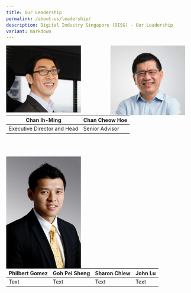 ```yaml
---
title: Our Leadership
permalink: /about-us/leadership/
description: Digital Industry Singapore (DISG) - Our Leadership
variant: markdown
---
```

<div class="image left">
<img align="left" style="max-width: 40%; padding-right: 20px" src="/images/chan-ih-ming.png">
</div>
<div class="image right">
<img align="right" style="max-width: 40%; padding-right: 20px" src="/images/chan_cheow_hoe.jpg"></div><br>
	<br>
	
| Chan Ih-Ming | Chan Cheow Hoe
| -------- | -------- |
| Executive Director and Head     | Senior Advisor
<br><br>

<div class="image left">
<img align="left" style="max-width: 40%; padding-right: 20px" src="/images/goh_pei_sheng.jpg">
</div><br>

| Philbert Gomez  |  Goh Pei Sheng  |  Sharon Chiew  |  John Lu
| -------- | -------- | -------- | -------- |
| Text     | Text     | Text     | Text     |

